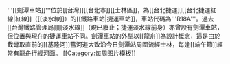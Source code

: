 '''[[劍潭車站]]'''位於[[台灣]][[台北市]][[士林區]]，為[[台北捷運]][[台北捷運紅線|紅線]]（[[淡水線]]）的[[鐵路車站|捷運車站]]，車站代碼為'''R18A'''。過去[[台灣鐵路管理局]][[淡水線]]（現已廢止；捷運淡水線前身）亦曾設有劍潭車站，但位置與現在的捷運車站不同。劍潭車站的外型以[[龍舟]]為設計概念，這是由於截彎取直前的[[基隆河]]舊河道大致沿今日劍潭站周圍流經士林，每逢[[端午節]]經常有龍舟行經河面。
<noinclude>[[Category:每周图片模板]]</noinclude>